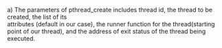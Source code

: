 a) The parameters of pthread_create includes thread id, the thread to be created, the list of its      
attributes (default in our case), the runner function for the thread(starting point of our thread), 
and the address of exit status of the thread being executed.
